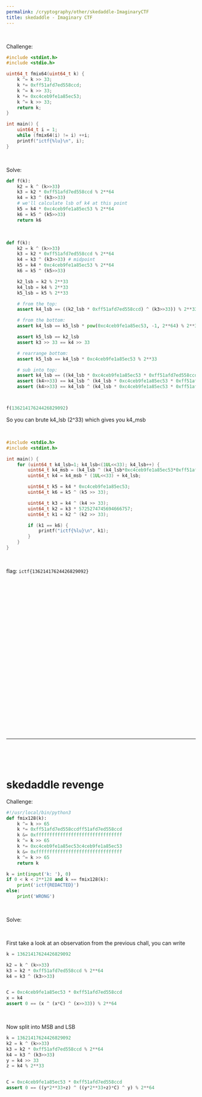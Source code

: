 ```yaml
---
permalink: /cryptography/other/skedaddle-ImaginaryCTF
title: skedaddle - Imaginary CTF
---
```


<br>


Challenge:

```c
#include <stdint.h>
#include <stdio.h>

uint64_t fmix64(uint64_t k) {
    k ^= k >> 33;
    k *= 0xff51afd7ed558ccd;
    k ^= k >> 33;
    k *= 0xc4ceb9fe1a85ec53;
    k ^= k >> 33;
    return k;
}

int main() {
    uint64_t i = 1;
    while (fmix64(i) != i) ++i;
    printf("ictf{%lu}\n", i);
}
```

<br>


Solve:



```python
def f(k):
    k2 = k ^ (k>>33)
    k3 = k2 * 0xff51afd7ed558ccd % 2**64
    k4 = k3 ^ (k3>>33)
    # we'll calculate lsb of k4 at this point
    k5 = k4 * 0xc4ceb9fe1a85ec53 % 2**64
    k6 = k5 ^ (k5>>33)
    return k6
```

<br>

```python
def f(k):
    k2 = k ^ (k>>33)
    k3 = k2 * 0xff51afd7ed558ccd % 2**64
    k4 = k3 ^ (k3>>33) # midpoint
    k5 = k4 * 0xc4ceb9fe1a85ec53 % 2**64
    k6 = k5 ^ (k5>>33)

    k2_lsb = k2 % 2**33
    k4_lsb = k4 % 2**33
    k5_lsb = k5 % 2**33

    # from the top:
    assert k4_lsb == ((k2_lsb * 0xff51afd7ed558ccd) ^ (k3>>33)) % 2**33

    # from the bottom:
    assert k4_lsb == k5_lsb * pow(0xc4ceb9fe1a85ec53, -1, 2**64) % 2**33

    assert k5_lsb == k2_lsb
    assert k3 >> 33 == k4 >> 33

    # rearrange bottom:
    assert k5_lsb == k4_lsb * 0xc4ceb9fe1a85ec53 % 2**33

    # sub into top:
    assert k4_lsb == ((k4_lsb * 0xc4ceb9fe1a85ec53 * 0xff51afd7ed558ccd) ^ (k4>>33)) % 2**33
    assert (k4>>33) == k4_lsb ^ (k4_lsb * 0xc4ceb9fe1a85ec53 * 0xff51afd7ed558ccd % 2**33)
    assert (k4>>33) == k4_lsb ^ (k4_lsb * 0xc4ceb9fe1a85ec53 * 0xff51afd7ed558ccd) & 0x1ffffffff



f(13621417624426829092)
```


So you can brute k4_lsb (2^33) which gives you k4_msb


<br>

```c
#include <stdio.h>
#include <stdint.h>

int main() {
    for (uint64_t k4_lsb=1; k4_lsb<(1UL<<33); k4_lsb++) {
        uint64_t k4_msb = (k4_lsb ^ (k4_lsb*0xc4ceb9fe1a85ec53*0xff51afd7ed558ccd)) & 0x1ffffffff;
        uint64_t k4 = k4_msb * (1UL<<33) + k4_lsb;

        uint64_t k5 = k4 * 0xc4ceb9fe1a85ec53;
        uint64_t k6 = k5 ^ (k5 >> 33);

        uint64_t k3 = k4 ^ (k4 >> 33);
        uint64_t k2 = k3 * 5725274745694666757;
        uint64_t k1 = k2 ^ (k2 >> 33);

        if (k1 == k6) {
            printf("ictf{%lu}\n", k1);
        }
    }
}
```

<br>



flag: `ictf{13621417624426829092}`








<br>

<br>

<br>

<br>

<br>

<br>

<br>

<br>

<br>

<br>

<br>

<br>

<br>

<br>

<br>

<br>

<br>

<br>

<br>

<br>

<br>

<br>

<br>

<br>

---

<br>

<br>

<br>


# skedaddle revenge

Challenge:

```python
#!/usr/local/bin/python3
def fmix128(k):
    k ^= k >> 65
    k *= 0xff51afd7ed558ccdff51afd7ed558ccd
    k &= 0xffffffffffffffffffffffffffffffff
    k ^= k >> 65
    k *= 0xc4ceb9fe1a85ec53c4ceb9fe1a85ec53
    k &= 0xffffffffffffffffffffffffffffffff
    k ^= k >> 65
    return k

k = int(input('k: '), 0)
if 0 < k < 2**128 and k == fmix128(k):
    print('ictf{REDACTED}')
else:
    print('WRONG')
```

<br>

Solve:




<br>

First take a look at an observation from the previous chall, you can write 

```python
k = 13621417624426829092

k2 = k ^ (k>>33)
k3 = k2 * 0xff51afd7ed558ccd % 2**64
k4 = k3 ^ (k3>>33)


C = 0xc4ceb9fe1a85ec53 * 0xff51afd7ed558ccd
x = k4
assert 0 == (x ^ (x*C) ^ (x>>33)) % 2**64
```

<br>

Now split into MSB and LSB

```python
k = 13621417624426829092
k2 = k ^ (k>>33)
k3 = k2 * 0xff51afd7ed558ccd % 2**64
k4 = k3 ^ (k3>>33)
y = k4 >> 33 
z = k4 % 2**33


C = 0xc4ceb9fe1a85ec53 * 0xff51afd7ed558ccd
assert 0 == ((y*2**33+z) ^ ((y*2**33+z)*C) ^ y) % 2**64
```

<br>



